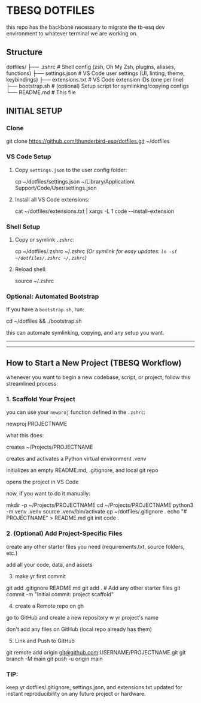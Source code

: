 # TBESQ DOTFILES

this repo has the backbone necessary to migrate the tb-esq dev environment to whatever terminal we are working on.

## Structure

dotfiles/
├── .zshrc                # Shell config (zsh, Oh My Zsh, plugins, aliases, functions)
├── settings.json         # VS Code user settings (UI, linting, theme, keybindings)
├── extensions.txt        # VS Code extension IDs (one per line)
├── bootstrap.sh          # (optional) Setup script for symlinking/copying configs
└── README.md             # This file


## INITIAL SETUP ##

### Clone

git clone https://github.com/thunderbird-esq/dotfiles.git ~/dotfiles


### VS Code Setup

1. Copy `settings.json` to the user config folder:

    cp ~/dotfiles/settings.json ~/Library/Application\ Support/Code/User/settings.json
    
2. Install all VS Code extensions:
    
    cat ~/dotfiles/extensions.txt | xargs -L 1 code --install-extension
    

### Shell Setup

1. Copy or symlink `.zshrc`:

    cp ~/dotfiles/.zshrc ~/.zshrc
    *(Or symlink for easy updates: `ln -sf ~/dotfiles/.zshrc ~/.zshrc`)*

2. Reload shell:

    source ~/.zshrc
    

### Optional: Automated Bootstrap
If you have a `bootstrap.sh`, run:

cd ~/dotfiles && ./bootstrap.sh

this can automate symlinking, copying, and any setup you want.

---

---

## How to Start a New Project (TBESQ Workflow)

whenever you want to begin a new codebase, script, or project, follow this streamlined process:

### 1. Scaffold Your Project

you can use your `newproj` function defined in the `.zshrc`:

newproj PROJECTNAME

what this does:

creates ~/Projects/PROJECTNAME

creates and activates a Python virtual environment .venv

initializes an empty README.md, .gitignore, and local git repo

opens the project in VS Code


now, if you want to do it manually:

mkdir -p ~/Projects/PROJECTNAME
cd ~/Projects/PROJECTNAME
python3 -m venv .venv
source .venv/bin/activate
cp ~/dotfiles/.gitignore .
echo "# PROJECTNAME" > README.md
git init
code .

### 2. (Optional) Add Project-Specific Files

create any other starter files you need (requirements.txt, source folders, etc.)

add all your code, data, and assets

3. make yr first commit

git add .gitignore README.md
git add .         # Add any other starter files
git commit -m "Initial commit: project scaffold"

4. create a Remote repo on gh

go to GitHub and create a new repository w yr project's name

don't add any files on GitHub (local repo already has them)

5. Link and Push to GitHub

git remote add origin git@github.com:USERNAME/PROJECTNAME.git
git branch -M main
git push -u origin main

### TIP:
keep yr dotfiles/.gitignore, settings.json, and extensions.txt updated for instant reproducibility on any future project or hardware.


